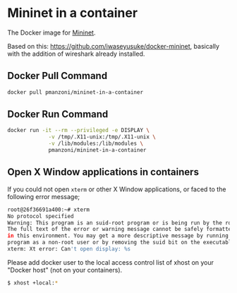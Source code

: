 # Mininet in a container

The Docker image for [Mininet](http://mininet.org/). 

Based on this: https://github.com/iwaseyusuke/docker-mininet, basically with the addition of wireshark already installed.

## Docker Pull Command

```bash
docker pull pmanzoni/mininet-in-a-container
```

## Docker Run Command

```bash
docker run -it --rm --privileged -e DISPLAY \
             -v /tmp/.X11-unix:/tmp/.X11-unix \
             -v /lib/modules:/lib/modules \
             pmanzoni/mininet-in-a-container
```


## Open X Window applications in containers

If you could not open `xterm` or other X Window applications, or faced to the
following error message;

```bash
root@26f36691a400:~# xterm
No protocol specified
Warning: This program is an suid-root program or is being run by the root user.
The full text of the error or warning message cannot be safely formatted
in this environment. You may get a more descriptive message by running the
program as a non-root user or by removing the suid bit on the executable.
xterm: Xt error: Can't open display: %s
```

Please add docker user to the local access control list of xhost on your
"Docker host" (not on your containers).

```bash
$ xhost +local:*
```
